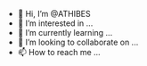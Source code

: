 - 👋 Hi, I’m @ATHIBES
- 👀 I’m interested in ...
- 🌱 I’m currently learning ...
- 💞️ I’m looking to collaborate on ...
- 📫 How to reach me ...

<!---
ATHIBES/ATHIBES is a ✨ special ✨ repository because its `README.md` (this file) appears on your GitHub profile.
You can click the Preview link to take a look at your changes.
--->
